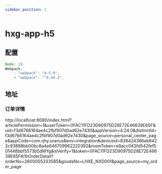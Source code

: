 ```yaml
---
sidebar_position: 1
---
```


# hxg-app-h5

## 配置

```js
Node: 18
Webpack:
    - "webpack": "4.5.0",
    + "webpack": "^4.44.2",
```

## 地址

### 订单详情

http://localhost:8080/index.html?articlePermission=1&userToken=0FAC11FD23D90975D28E72E46639E65F&uid=f3d6766164ae4c2fbf907d0ad62e7430&appVersion=4.24.0&distinctId=f3d6766164ae4c2fbf907d0ad62e7430&page_source=personal_center_page&appCode=com.rjhy.uranus&env=integration&deviceid=838424366ab8422c93888bb00bc8a4e646709962220392&roomToken=e8acc043fd542fef501448bbf5573b5dMYg&isVerify=1&token=0FAC11FD23D90975D28E72E46639E65F#/lhOrderDetail?orderNo=2600005333585&goodsNo=LHXE_NXD001&page_source=my_order_page
